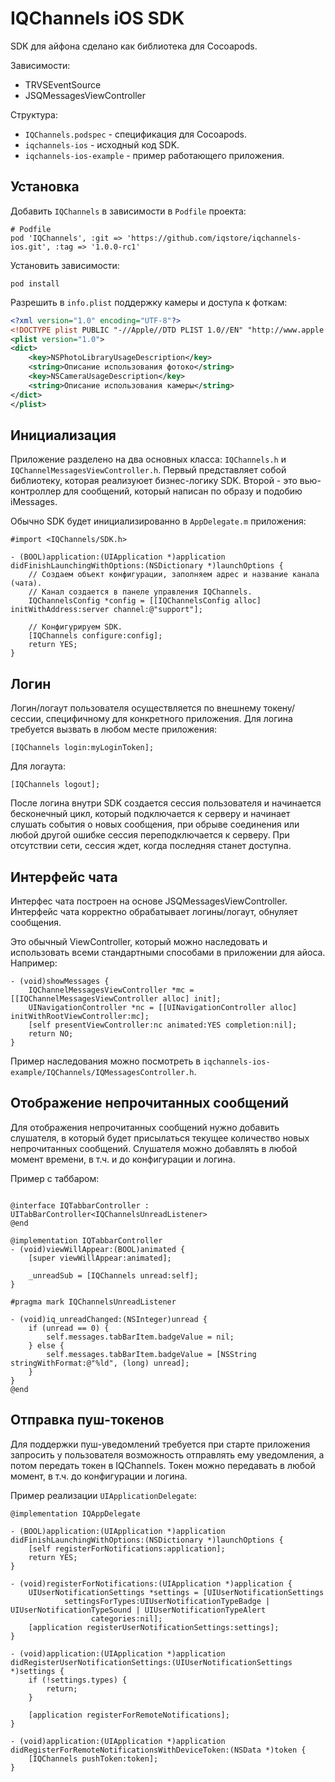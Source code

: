 IQChannels iOS SDK
==================
SDK для айфона сделано как библиотека для Cocoapods.

Зависимости:
* TRVSEventSource
* JSQMessagesViewController

Структура:
* `IQChannels.podspec` - спецификация для Cocoapods.
* `iqchannels-ios` - исходный код SDK.
* `iqchannels-ios-example` - пример работающего приложения.


Установка
---------
Добавить `IQChannels` в зависимости в `Podfile` проекта:
```
# Podfile
pod 'IQChannels', :git => 'https://github.com/iqstore/iqchannels-ios.git', :tag => '1.0.0-rc1'
```

Установить зависимости:
```
pod install
```

Разрешить в `info.plist` поддержку камеры и доступа к фоткам:
```xml
<?xml version="1.0" encoding="UTF-8"?>
<!DOCTYPE plist PUBLIC "-//Apple//DTD PLIST 1.0//EN" "http://www.apple.com/DTDs/PropertyList-1.0.dtd">
<plist version="1.0">
<dict>
    <key>NSPhotoLibraryUsageDescription</key>
    <string>Описание использования фотоко</string>
    <key>NSCameraUsageDescription</key>
    <string>Описание использования камеры</string>
</dict>
</plist>
```


Инициализация
-------------
Приложение разделено на два основных класса: `IQChannels.h` и `IQChannelMessagesViewController.h`.
Первый представляет собой библиотеку, которая реализуюет бизнес-логику SDK. Второй - это вью-контроллер
для сообщений, который написан по образу и подобию iMessages.

Обычно SDK будет инициализированно в `AppDelegate.m` приложения:

```objc
#import <IQChannels/SDK.h>

- (BOOL)application:(UIApplication *)application didFinishLaunchingWithOptions:(NSDictionary *)launchOptions {
    // Создаем объект конфигурации, заполняем адрес и название канала (чата).
    // Канал создается в панеле управления IQChannels.
    IQChannelsConfig *config = [[IQChannelsConfig alloc] initWithAddress:server channel:@"support"];
    
    // Конфигурируем SDK.
    [IQChannels configure:config];
    return YES;
}
```


Логин
-----
Логин/логаут пользователя осуществляется по внешнему токену/сессии, специфичному для конкретного приложения.
Для логина требуется вызвать в любом месте приложения:

```objc
[IQChannels login:myLoginToken];
```

Для логаута:
```objc
[IQChannels logout];
```

После логина внутри SDK создается сессия пользователя и начинается бесконечный цикл, который подключается
к серверу и начинает слушать события о новых сообщения, при обрыве соединения или любой другой ошибке
сессия переподключается к серверу. При отсутствии сети, сессия ждет, когда последняя станет доступна.


Интерфейс чата
--------------
Интерфес чата построен на основе JSQMessagesViewController. Интерфейс чата корректно обрабатывает логины/логаут,
обнуляет сообщения.

Это обычный ViewController, который можно наследовать и использовать всеми стандартными способами
в приложении для айоса. Например:

```objc
- (void)showMessages {
    IQChannelMessagesViewController *mc = [[IQChannelMessagesViewController alloc] init];
    UINavigationController *nc = [[UINavigationController alloc] initWithRootViewController:mc];
    [self presentViewController:nc animated:YES completion:nil];
    return NO;
}
```

Пример наследования можно посмотреть в `iqchannels-ios-example/IQChannels/IQMessagesController.h`.


Отображение непрочитанных сообщений
-----------------------------------
Для отображения непрочитанных сообщений нужно добавить слушателя, в который будет присылаться текущее количество
новых непрочитанных сообщений. Слушателя можно добавлять в любой момент времени, в т.ч. и до конфигурации
и логина.

Пример с таббаром:
```objc

@interface IQTabbarController : UITabBarController<IQChannelsUnreadListener>
@end

@implementation IQTabbarController
- (void)viewWillAppear:(BOOL)animated {
    [super viewWillAppear:animated];

    _unreadSub = [IQChannels unread:self];
}

#pragma mark IQChannelsUnreadListener

- (void)iq_unreadChanged:(NSInteger)unread {
    if (unread == 0) {
        self.messages.tabBarItem.badgeValue = nil;
    } else {
        self.messages.tabBarItem.badgeValue = [NSString stringWithFormat:@"%ld", (long) unread];
    }
}
@end
```


Отправка пуш-токенов
--------------------
Для поддержки пуш-уведомлений требуется при старте приложения запросить у пользователя возможность
отправлять ему уведомления, а потом передать токен в IQChannels. Токен можно передавать в любой момент, 
в т.ч. до конфигурации и логина.

Пример реализации `UIApplicationDelegate`:
```objc
@implementation IQAppDelegate

- (BOOL)application:(UIApplication *)application didFinishLaunchingWithOptions:(NSDictionary *)launchOptions {
    [self registerForNotifications:application];
    return YES;
}

- (void)registerForNotifications:(UIApplication *)application {
    UIUserNotificationSettings *settings = [UIUserNotificationSettings
            settingsForTypes:UIUserNotificationTypeBadge | UIUserNotificationTypeSound | UIUserNotificationTypeAlert
                  categories:nil];
    [application registerUserNotificationSettings:settings];
}

- (void)application:(UIApplication *)application didRegisterUserNotificationSettings:(UIUserNotificationSettings *)settings {
    if (!settings.types) {
        return;
    }

    [application registerForRemoteNotifications];
}

- (void)application:(UIApplication *)application didRegisterForRemoteNotificationsWithDeviceToken:(NSData *)token {
    [IQChannels pushToken:token];
}
```
